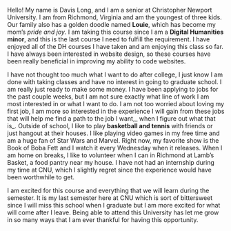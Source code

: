 
  Hello! My name is Davis Long, and I am a senior at Christopher Newport University. I am from Richmond, Virginia and am the youngest of three kids. Our family also has a golden doodle named **Louie**, which has become my mom’s _pride and joy_. I am taking this course since I am a **Digital Humanities minor**, and this is the last course I need to fulfill the requirement. I have enjoyed all of the DH courses I have taken and am enjoying this class so far. I have always been interested in website design, so these courses have been really beneficial in improving my ability to code websites. 
  
  I have not thought too much what I want to do after college, I just know I am done with taking classes and have no interest in going to graduate school. I am really just ready to make some money. I have been applying to jobs for the past couple weeks, but I am not sure exactly what line of work I am most interested in or what I want to do. I am not too worried about loving my first job, I am more so interested in the experience I will gain from these jobs that will help me find a path to the job I want,_ when I figure out what that is_. Outside of school, I like to play **basketball and tennis** with friends or just hangout at their houses. I like playing video games in my free time and am a huge fan of Star Wars and Marvel. Right now, my favorite show is the Book of Boba Fett and I watch it every Wednesday when it releases. When I am home on breaks, I like to volunteer when I can in Richmond at Lamb’s Basket, a food pantry near my house. I have not had an internship during my time at CNU, which I slightly regret since the experience would have been worthwhile to get.
	
  I am excited for this course and everything that we will learn during the semester. It is my last semester here at CNU which is sort of bittersweet since I will miss this school when I graduate but I am more excited for what will come after I leave. Being able to attend this University has let me grow in so many ways that I am ever thankful for having this opportunity.

